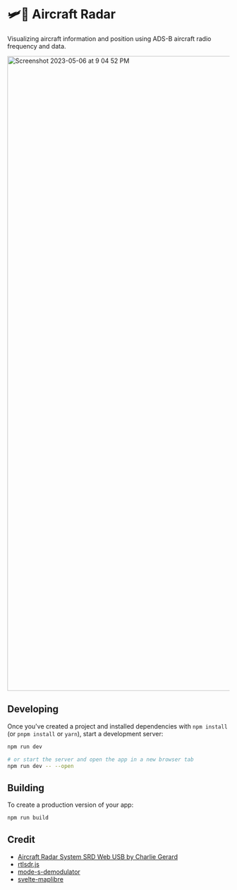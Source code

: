 # 🛩️📡 Aircraft Radar

Visualizing aircraft information and position using ADS-B aircraft radio frequency and data.

<img width="1440" alt="Screenshot 2023-05-06 at 9 04 52 PM" src="https://user-images.githubusercontent.com/96110/236657660-e0aff454-61c3-4759-b59f-3b0058dfdb88.png">

## Developing

Once you've created a project and installed dependencies with `npm install` (or `pnpm install` or `yarn`), start a development server:

```bash
npm run dev

# or start the server and open the app in a new browser tab
npm run dev -- --open
```

## Building

To create a production version of your app:

```bash
npm run build
```

## Credit

* [Aircraft Radar System SRD Web USB by Charlie Gerard](https://charliegerard.dev/blog/aircraft-radar-system-rtl-sdr-web-usb/)
* [rtlsdr.js](https://github.com/sandeepmistry/rtlsdrjs)
* [mode-s-demodulator](https://github.com/watson/mode-s-demodulator)
* [svelte-maplibre](https://github.com/dimfeld/svelte-maplibre)
